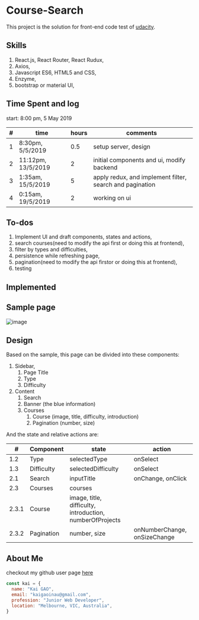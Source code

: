 # Course-Search

This project is the solution for front-end code test of [udacity](https://github.com/udacity/cn-interview/blob/master/front-end-position.md).

## Skills

1. React.js, React Router, React Rudux,
2. Axios,
3. Javascript ES6, HTML5 and CSS,
4. Enzyme,
5. bootstrap or material UI,

## Time Spent and log

start: 8:00 pm, 5 May 2019

|#| time | hours | comments|
|----|----|----|----|
|1| 8:30pm, 5/5/2019| 0.5 | setup server, design |
|2| 11:12pm, 13/5/2019| 2 | initial components and ui, modify backend|
|3| 1:35am, 15/5/2019| 5 | apply redux, and implement filter, search and pagination |
|4| 0:15am, 19/5/2019| 2 | working on ui |

## To-dos

1. Implement UI and draft components, states and actions,
2. search courses(need to modify the api first or doing this at frontend),
3. filter by types and difficulties,
4. persistence while refreshing page,
5. pagination(need to modify the api firstor or doing this at frontend),
6. testing

## Implemented

## Sample page

![image](https://cloud.githubusercontent.com/assets/914595/24827854/437d0a5e-1c95-11e7-92c0-830301e2b572.png)

## Design

Based on the sample, this page can be divided into these components:

1. Sidebar,
   1. Page Title
   2. Type
   3. Difficulty
2. Content
   1. Search
   2. Banner (the blue information)
   3. Courses
      1. Course (image, title, difficulty, introduction)
      2. Pagination (number, size)

And the state and relative actions are:

|#|Component|state|action|
|----|----|----|----|
|1.2|Type|selectedType| onSelect|
|1.3|Difficulty|selectedDifficulty| onSelect|
|2.1|Search|inputTitle| onChange, onClick|
|2.3|Courses|courses| |
|2.3.1|Course|image, title, difficulty, introduction, numberOfProjects ||
|2.3.2|Pagination|number, size| onNumberChange, onSizeChange |

## About Me

checkout my github user page [here](https://shn2016.github.io/)

```javascript
const kai = {
  name: "Kai GAO",
  email: "kaigaoinau@gmail.com",
  profession: "Junior Web Developer",
  location: "Melbourne, VIC, Australia",
}
```